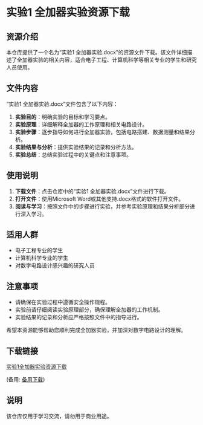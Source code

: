 # 实验1 全加器实验资源下载

## 资源介绍

本仓库提供了一个名为“实验1 全加器实验.docx”的资源文件下载。该文件详细描述了全加器实验的相关内容，适合电子工程、计算机科学等相关专业的学生和研究人员使用。

## 文件内容

“实验1 全加器实验.docx”文件包含了以下内容：

1. **实验目的**：明确实验的目标和学习要点。
2. **实验原理**：详细解释全加器的工作原理和相关电路设计。
3. **实验步骤**：逐步指导如何进行全加器实验，包括电路搭建、数据测量和结果分析。
4. **实验结果与分析**：提供实验结果的记录和分析方法。
5. **实验总结**：总结实验过程中的关键点和注意事项。

## 使用说明

1. **下载文件**：点击仓库中的“实验1 全加器实验.docx”文件进行下载。
2. **打开文件**：使用Microsoft Word或其他支持.docx格式的软件打开文件。
3. **阅读与学习**：按照文件中的步骤进行实验，并参考实验原理和结果分析部分进行深入学习。

## 适用人群

- 电子工程专业的学生
- 计算机科学专业的学生
- 对数字电路设计感兴趣的研究人员

## 注意事项

- 请确保在实验过程中遵循安全操作规程。
- 实验前请仔细阅读实验原理部分，确保理解全加器的工作机制。
- 实验结果的记录和分析应严格按照文件中的指导进行。

希望本资源能够帮助您顺利完成全加器实验，并加深对数字电路设计的理解。

## 下载链接
[实验1全加器实验资源下载](https://pan.quark.cn/s/52bc467dfad2) 

(备用: [备用下载](https://pan.baidu.com/s/1RucrFGRC01-XjlF6cr_5YA?pwd=1234))

## 说明

该仓库仅用于学习交流，请勿用于商业用途。
